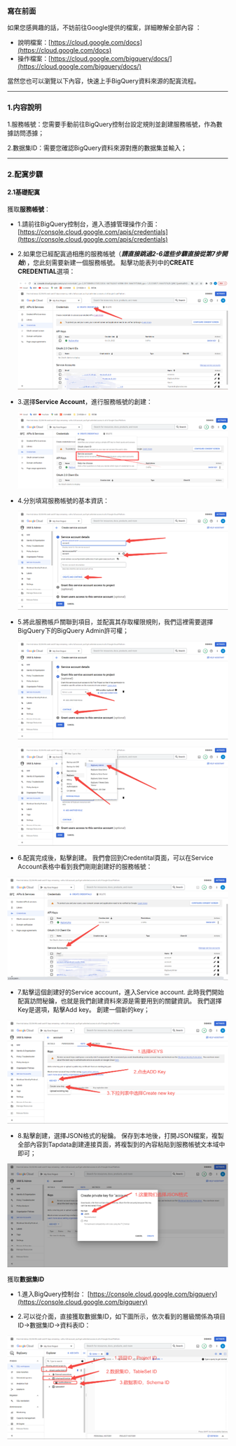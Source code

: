 ### 寫在前面
 如果您感興趣的話，不妨前往Google提供的檔案，詳細瞭解全部內容 ：

- 說明檔案：[https://cloud.google.com/docs](https://cloud.google.com/docs)
- 操作檔案：[https://cloud.google.com/bigquery/docs/](https://cloud.google.com/bigquery/docs/)

 當然您也可以瀏覽以下內容，快速上手BigQuery資料來源的配寘流程。 

---
### 1.内容說明

1.服務帳號：您需要手動前往BigQuery控制台設定規則並創建服務帳號，作為數據訪問憑據；

2.數据集ID：需要您確認BigQuery資料來源對應的數据集並輸入；

---

### 2.配寘步驟

#### 2.1基礎配寘

獲取**服務帳號**：

- 1.請前往BigQuery控制台，進入憑據管理操作介面：[https://console.cloud.google.com/apis/credentials](https://console.cloud.google.com/apis/credentials)

- 2.如果您已經配寘過相應的服務帳號（***請直接跳過2-6這些步驟直接從第7步開始***），您此刻需要新建一個服務帳號。 點擊功能表列中的**CREATE CREDENTIAL**選項：

  ![](../img/serviceAccount1.png)

- 3.選擇**Service Account**，進行服務帳號的創建：

  ![](../img/serviceAccount2.png)

- 4.分別填寫服務帳號的基本資訊：

  ![](../img/serviceAccount3.png)

- 5.將此服務帳戶關聯到項目，並配寘其存取權限規則，我們這裡需要選擇BigQuery下的BigQuery Admin許可權；

  ![](../img/serviceAccount4.png)
  
  ![](../img/serviceAccount5.png)

- 6.配寘完成後，點擊創建。 我們會回到Credentital頁面，可以在Service Account表格中看到我們剛剛創建好的服務帳號：

 ![](../img/serviceAccount6.png)

- 7.點擊這個創建好的Service account，進入Service account. 此時我們開始配寘訪問秘鑰，也就是我們創建資料來源是需要用到的關鍵資訊。 我們選擇Key是選項，點擊Add key。 創建一個新的key；

 ![](../img/serviceAccount7.png)

- 8.點擊創建，選擇JSON格式的秘鑰。 保存到本地後，打開JSON檔案，複製全部內容到Tapdata創建連接頁面，將複製到的內容粘貼到服務帳號文本域中即可；

 ![](../img/serviceAccount8.png)

獲取**數据集ID**

- 1.進入BigQuery控制台： [https://console.cloud.google.com/bigquery](https://console.cloud.google.com/bigquery)

- 2.可以從介面，直接獲取數据集ID，如下圖所示，依次看到的層級關係為項目ID->數据集ID->資料表ID：

 ![](../img/tableSetId.png)